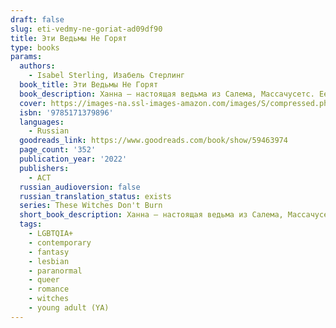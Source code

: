 ```yaml
---
draft: false
slug: eti-vedmy-ne-goriat-ad09df90
title: Эти Ведьмы Не Горят
type: books
params:
  authors:
    - Isabel Sterling, Изабель Стерлинг
  book_title: Эти Ведьмы Не Горят
  book_description: Ханна — настоящая ведьма из Салема, Массачусетс. Ее магия — секрет, и если обычный человек застанет ее за колдовством, то она может лишиться сил. Большую часть времени девушка избегает свою бывшую — и по совместительству еще одну ведьму, — работает в "Полете у ночного котла", продавая свечи и кристаллы туристам, готам и местным викканам. И все бы ничего, но на посвященном концу учебного года костре кто-то устраивает кровавый ритуал, и Ханна начинает замечать следы темной магии по всему Салему. Для нее очевидно — это дело рук Кровавой Ведьмы, но ковен не разделяет опасений Ханны и заставляет ее объединиться с последним человеком, которого она сейчас хочет видеть... Во время попытки поймать Кровавую Ведьму на вечеринке Ханна встречает Морган — милую балерину, которая только недавно переехала в город. Но попытки наладить личную жизнь на фоне магического кризиса — та еще задача. Молодой ведьме предстоит испытать свои силы, чтобы спасти ковен и свое сердце , ведь с каждым днем Салему грозит все большая опасность.
  cover: https://images-na.ssl-images-amazon.com/images/S/compressed.photo.goodreads.com/books/1637231775i/59463974.jpg
  isbn: '9785171379896'
  languages:
    - Russian
  goodreads_link: https://www.goodreads.com/book/show/59463974
  page_count: '352'
  publication_year: '2022'
  publishers:
    - АСТ
  russian_audioversion: false
  russian_translation_status: exists
  series: These Witches Don't Burn
  short_book_description: Ханна — настоящая ведьма из Салема, Массачусетс. Ее магия — секрет, и если обычный человек застанет ее за колдовством, то она может лишиться сил. Большую часть времени девушка избегает...
  tags:
    - LGBTQIA+
    - contemporary
    - fantasy
    - lesbian
    - paranormal
    - queer
    - romance
    - witches
    - young adult (YA)
---
```



